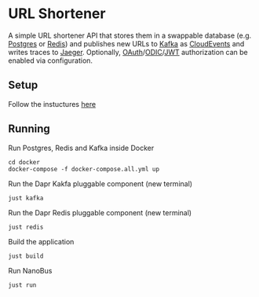 # URL Shortener

A simple URL shortener API that stores them in a swappable database (e.g. [Postgres](https://www.postgresql.org) or [Redis](https://redis.com)) and publishes new URLs to [Kafka](https://kafka.apache.org) as [CloudEvents](https://cloudevents.io) and writes traces to [Jaeger](https://www.jaegertracing.io). Optionally, [OAuth](https://oauth.net)/[ODIC](https://openid.net/connect/)/[JWT](https://jwt.io) authorization can be enabled via configuration.

## Setup

Follow the instuctures [here](https://github.com/nanobus/nanobus/blob/main/README.md#getting-started)

## Running

Run Postgres, Redis and Kafka inside Docker

```cli
cd docker
docker-compose -f docker-compose.all.yml up
```

Run the Dapr Kakfa pluggable component (new terminal)

```cli
just kafka
```

Run the Dapr Redis pluggable component (new terminal)

```cli
just redis
```

Build the application

```cli
just build
```

Run NanoBus

 ```cli
just run
```
